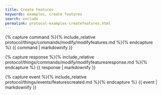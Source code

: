```yaml
---
title: Create Features
keywords: examples, create features
search: exclude
permalink: protocol-examples-createfeatures.html
---
```


{% capture command %}{% include_relative protocol/things/commands/modify/modifyfeatures.md %}{% endcapture %}
{{ command | markdownify }}

{% capture response %}{% include_relative protocol/things/commands/modify/modifyfeaturesresponse.md %}{% endcapture %}
{{ response | markdownify }}

{% capture event %}{% include_relative protocol/things/events/featurescreated.md %}{% endcapture %}
{{ event | markdownify }}
